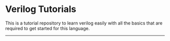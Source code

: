 # Verilog Tutorials

This is a tutorial repository to learn verilog easily with all the basics that are required to get started for this language.

---
